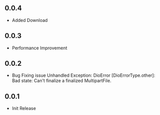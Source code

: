 ## 0.0.4

* Added Download 

## 0.0.3

* Performance Improvement

## 0.0.2

* Bug Fixing issue Unhandled Exception: DioError [DioErrorType.other]: Bad state: Can't finalize a finalized MultipartFile.

## 0.0.1

* Init Release
